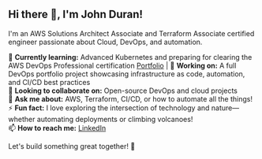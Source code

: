 ## Hi there 👋, I'm John Duran!

I'm an AWS Solutions Architect Associate and Terraform Associate certified engineer passionate about Cloud, DevOps, and automation.  

🌱 **Currently learning:** Advanced Kubernetes and preparing for clearing the AWS DevOps Professional certification [Portfolio](https://github.com/johalduran7/portfolio_John_Duran) |
🔭 **Working on:** A full DevOps portfolio project showcasing infrastructure as code, automation, and CI/CD best practices  
👯 **Looking to collaborate on:** Open-source DevOps and cloud projects  
💬 **Ask me about:** AWS, Terraform, CI/CD, or how to automate all the things!  
⚡ **Fun fact:** I love exploring the intersection of technology and nature—whether automating deployments or climbing volcanoes!  
📫 **How to reach me:** [LinkedIn](https://www.linkedin.com/in/your-profile)

Let's build something great together! 🚀  
